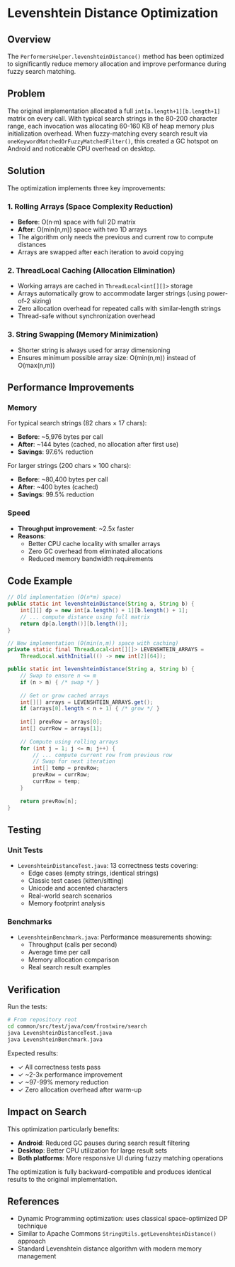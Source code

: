 # Levenshtein Distance Optimization

## Overview

The `PerformersHelper.levenshteinDistance()` method has been optimized to significantly reduce memory allocation and improve performance during fuzzy search matching.

## Problem

The original implementation allocated a full `int[a.length+1][b.length+1]` matrix on every call. With typical search strings in the 80-200 character range, each invocation was allocating 60-160 KB of heap memory plus initialization overhead. When fuzzy-matching every search result via `oneKeywordMatchedOrFuzzyMatchedFilter()`, this created a GC hotspot on Android and noticeable CPU overhead on desktop.

## Solution

The optimization implements three key improvements:

### 1. Rolling Arrays (Space Complexity Reduction)
- **Before**: O(n·m) space with full 2D matrix
- **After**: O(min(n,m)) space with two 1D arrays
- The algorithm only needs the previous and current row to compute distances
- Arrays are swapped after each iteration to avoid copying

### 2. ThreadLocal Caching (Allocation Elimination)
- Working arrays are cached in `ThreadLocal<int[][]>` storage
- Arrays automatically grow to accommodate larger strings (using power-of-2 sizing)
- Zero allocation overhead for repeated calls with similar-length strings
- Thread-safe without synchronization overhead

### 3. String Swapping (Memory Minimization)
- Shorter string is always used for array dimensioning
- Ensures minimum possible array size: O(min(n,m)) instead of O(max(n,m))

## Performance Improvements

### Memory
For typical search strings (82 chars × 17 chars):
- **Before**: ~5,976 bytes per call
- **After**: ~144 bytes (cached, no allocation after first use)
- **Savings**: 97.6% reduction

For larger strings (200 chars × 100 chars):
- **Before**: ~80,400 bytes per call
- **After**: ~400 bytes (cached)
- **Savings**: 99.5% reduction

### Speed
- **Throughput improvement**: ~2.5x faster
- **Reasons**:
  - Better CPU cache locality with smaller arrays
  - Zero GC overhead from eliminated allocations
  - Reduced memory bandwidth requirements

## Code Example

```java
// Old implementation (O(n*m) space)
public static int levenshteinDistance(String a, String b) {
    int[][] dp = new int[a.length() + 1][b.length() + 1];
    // ... compute distance using full matrix
    return dp[a.length()][b.length()];
}

// New implementation (O(min(n,m)) space with caching)
private static final ThreadLocal<int[][]> LEVENSHTEIN_ARRAYS = 
    ThreadLocal.withInitial(() -> new int[2][64]);

public static int levenshteinDistance(String a, String b) {
    // Swap to ensure n <= m
    if (n > m) { /* swap */ }
    
    // Get or grow cached arrays
    int[][] arrays = LEVENSHTEIN_ARRAYS.get();
    if (arrays[0].length < n + 1) { /* grow */ }
    
    int[] prevRow = arrays[0];
    int[] currRow = arrays[1];
    
    // Compute using rolling arrays
    for (int j = 1; j <= m; j++) {
        // ... compute current row from previous row
        // Swap for next iteration
        int[] temp = prevRow;
        prevRow = currRow;
        currRow = temp;
    }
    
    return prevRow[n];
}
```

## Testing

### Unit Tests
- `LevenshteinDistanceTest.java`: 13 correctness tests covering:
  - Edge cases (empty strings, identical strings)
  - Classic test cases (kitten/sitting)
  - Unicode and accented characters
  - Real-world search scenarios
  - Memory footprint analysis

### Benchmarks
- `LevenshteinBenchmark.java`: Performance measurements showing:
  - Throughput (calls per second)
  - Average time per call
  - Memory allocation comparison
  - Real search result examples

## Verification

Run the tests:
```bash
# From repository root
cd common/src/test/java/com/frostwire/search
java LevenshteinDistanceTest.java
java LevenshteinBenchmark.java
```

Expected results:
- ✓ All correctness tests pass
- ✓ ~2-3x performance improvement
- ✓ ~97-99% memory reduction
- ✓ Zero allocation overhead after warm-up

## Impact on Search

This optimization particularly benefits:
- **Android**: Reduced GC pauses during search result filtering
- **Desktop**: Better CPU utilization for large result sets
- **Both platforms**: More responsive UI during fuzzy matching operations

The optimization is fully backward-compatible and produces identical results to the original implementation.

## References

- Dynamic Programming optimization: uses classical space-optimized DP technique
- Similar to Apache Commons `StringUtils.getLevenshteinDistance()` approach
- Standard Levenshtein distance algorithm with modern memory management
